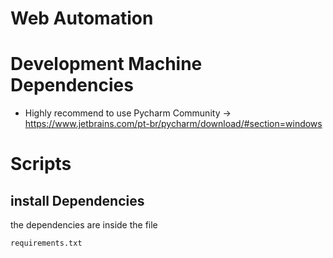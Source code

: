 # Web Automation

# Development Machine Dependencies

* Highly recommend to use Pycharm Community -> https://www.jetbrains.com/pt-br/pycharm/download/#section=windows

# Scripts

## install Dependencies
the dependencies are inside the file

```shell
requirements.txt 
```
